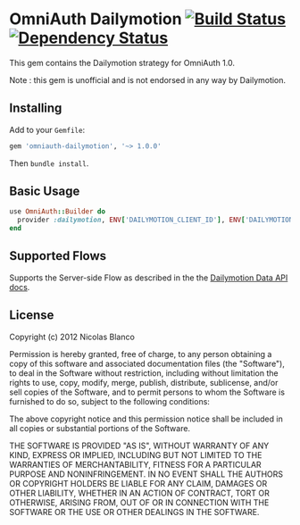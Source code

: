 # OmniAuth Dailymotion [![Build Status](https://secure.travis-ci.org/slainer68/omniauth-dailymotion.png?branch=master)][travis] [![Dependency Status](https://gemnasium.com/slainer68/omniauth-dailymotion.png?travis)][gemnasium]
[travis]: http://travis-ci.org/slainer68/omniauth-dailymotion
[gemnasium]: https://gemnasium.com/slainer68/omniauth-dailymotion

This gem contains the Dailymotion strategy for OmniAuth 1.0.

Note : this gem is unofficial and is not endorsed in any way by Dailymotion.

## Installing

Add to your `Gemfile`:

```ruby
gem 'omniauth-dailymotion', '~> 1.0.0'
```

Then `bundle install`.

## Basic Usage

```ruby
use OmniAuth::Builder do
  provider :dailymotion, ENV['DAILYMOTION_CLIENT_ID'], ENV['DAILYMOTION_SECRET']
end
```

## Supported Flows

Supports the Server-side Flow as described in the the [Dailymotion Data API
docs](http://www.dailymotion.com/doc/api/authentication.html).

## License

Copyright (c) 2012 Nicolas Blanco

Permission is hereby granted, free of charge, to any person obtaining a
copy of this software and associated documentation files (the
"Software"), to deal in the Software without restriction, including
without limitation the rights to use, copy, modify, merge, publish,
distribute, sublicense, and/or sell copies of the Software, and to
permit persons to whom the Software is furnished to do so, subject to
the following conditions:

The above copyright notice and this permission notice shall be included
in all copies or substantial portions of the Software.

THE SOFTWARE IS PROVIDED "AS IS", WITHOUT WARRANTY OF ANY KIND, EXPRESS
OR IMPLIED, INCLUDING BUT NOT LIMITED TO THE WARRANTIES OF
MERCHANTABILITY, FITNESS FOR A PARTICULAR PURPOSE AND NONINFRINGEMENT.
IN NO EVENT SHALL THE AUTHORS OR COPYRIGHT HOLDERS BE LIABLE FOR ANY
CLAIM, DAMAGES OR OTHER LIABILITY, WHETHER IN AN ACTION OF CONTRACT,
TORT OR OTHERWISE, ARISING FROM, OUT OF OR IN CONNECTION WITH THE
SOFTWARE OR THE USE OR OTHER DEALINGS IN THE SOFTWARE.
